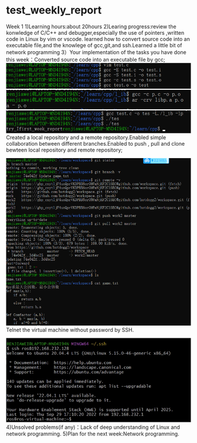 # test_weekly_report
Week 1
1)Learning hours:about 20hours
2)Learing progress:review the konwledge of C/C++ and debugger,especially the use of pointers ,written code in Linux by vim or vscode. learned how to convert source code into an executable file,and the knowlege of gcc,git,and ssh.Learned a little bit of network programming
3）Your implementation of the tasks you have done this week：Converted source code into an executable file by gcc;
![1](https://github.com/hotdogg2/test_weekly_report/blob/main/1.png)
![3](https://github.com/hotdogg2/test_weekly_report/blob/main/3.png)
![4](https://github.com/hotdogg2/test_weekly_report/blob/main/4.png)
Created a local repository and a remote repository.Enabled simple collaboration between different branches.Enabled to push , pull and clone bewteen local repository and remote repository;

![5](https://github.com/hotdogg2/test_weekly_report/blob/main/5.png)
Telnet the virtual machine without password by SSH.

![6](https://github.com/hotdogg2/test_weekly_report/blob/main/6.png)
4)Unsolved problems(if any)：Lack of deep understanding of Linux and  network programming.
5)Plan for the next week:Network programming.

